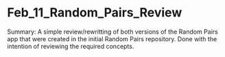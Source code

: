 ﻿# Feb_11_Random_Pairs_Review

Summary: A simple review/rewritting of both versions of the Random Pairs app that were created in the initial Random Pairs repository. Done with the intention of reviewing the required concepts.
